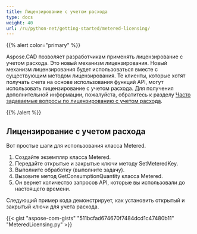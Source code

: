 ```yaml
---
title: Лицензирование с учетом расхода
type: docs
weight: 40
url: /ru/python-net/getting-started/metered-licensing/
---
```


{{% alert color="primary" %}} 

Aspose.CAD позволяет разработчикам применять лицензирование с учетом расхода. Это новый механизм лицензирования. Новый механизм лицензирования будет использоваться вместе с существующим методом лицензирования. Те клиенты, которые хотят получать счета на основе использования функций API, могут использовать лицензирование с учетом расхода. Для получения дополнительной информации, пожалуйста, обратитесь к разделу [Часто задаваемые вопросы по лицензированию с учетом расхода](https://purchase.aspose.com/faqs/licensing/metered).

{{% /alert %}} 
## **Лицензирование с учетом расхода**
Вот простые шаги для использования класса Metered.

1. Создайте экземпляр класса Metered.
1. Передайте открытые и закрытые ключи методу SetMeteredKey.
1. Выполните обработку (выполните задачу).
1. Вызовите метод GetConsumptionQuantity класса Metered.
1. Он вернет количество запросов API, которые вы использовали до настоящего времени.

Следующий пример кода демонстрирует, как установить открытый и закрытый ключи для учета расхода.

{{< gist "aspose-com-gists" "511bcfad674670f7484dcd1c47480b11" "MeteredLicensing.py" >}}
